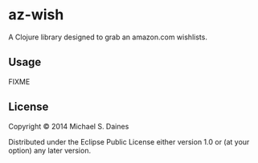 # az-wish

A Clojure library designed to grab an amazon.com wishlists.

## Usage

FIXME

## License

Copyright © 2014 Michael S. Daines

Distributed under the Eclipse Public License either version 1.0 or (at
your option) any later version.
